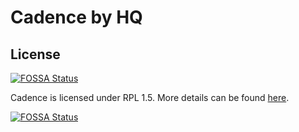 Cadence by HQ
=============

## License
[![FOSSA Status](https://app.fossa.io/api/projects/git%2Bgithub.com%2Fhq-io%2FHQ.Cadence.svg?type=shield)](https://app.fossa.io/projects/git%2Bgithub.com%2Fhq-io%2FHQ.Cadence?ref=badge_shield)


Cadence is licensed under RPL 1.5. More details can be found [here](https://github.com/hq-io/HQ.Cadence/blob/master/LICENSE.md).


[![FOSSA Status](https://app.fossa.io/api/projects/git%2Bgithub.com%2Fhq-io%2FHQ.Cadence.svg?type=large)](https://app.fossa.io/projects/git%2Bgithub.com%2Fhq-io%2FHQ.Cadence?ref=badge_large)